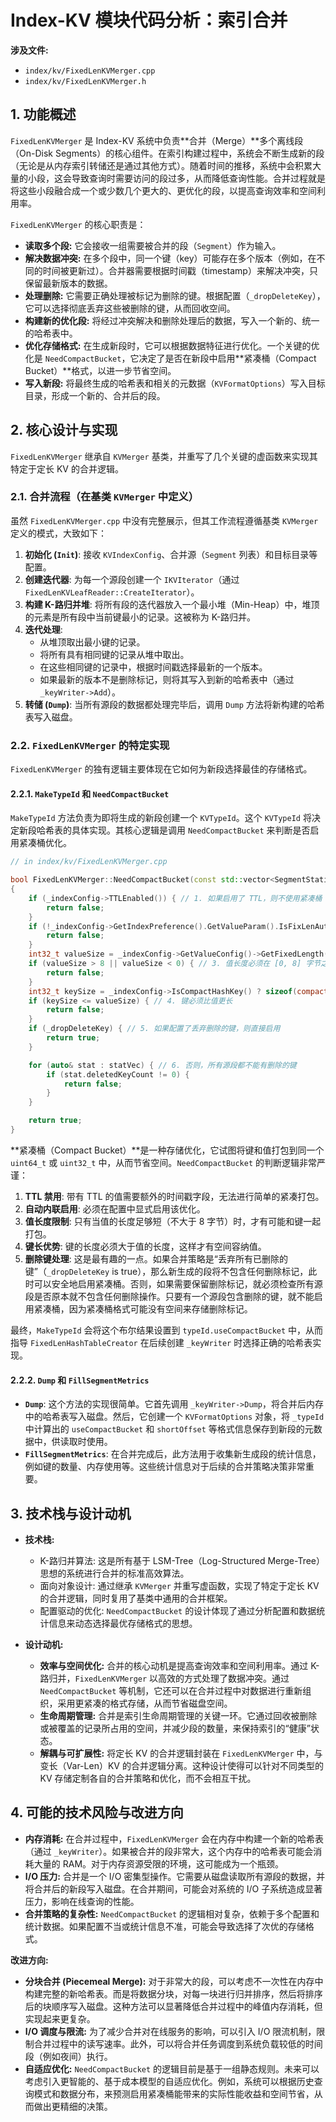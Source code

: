 
# Index-KV 模块代码分析：索引合并

**涉及文件:**
* `index/kv/FixedLenKVMerger.cpp`
* `index/kv/FixedLenKVMerger.h`

## 1. 功能概述

`FixedLenKVMerger` 是 Index-KV 系统中负责**合并（Merge）**多个离线段（On-Disk Segments）的核心组件。在索引构建过程中，系统会不断生成新的段（无论是从内存索引转储还是通过其他方式）。随着时间的推移，系统中会积累大量的小段，这会导致查询时需要访问的段过多，从而降低查询性能。合并过程就是将这些小段融合成一个或少数几个更大的、更优化的段，以提高查询效率和空间利用率。

`FixedLenKVMerger` 的核心职责是：

*   **读取多个段:** 它会接收一组需要被合并的段（`Segment`）作为输入。
*   **解决数据冲突:** 在多个段中，同一个键（key）可能存在多个版本（例如，在不同的时间被更新过）。合并器需要根据时间戳（timestamp）来解决冲突，只保留最新版本的数据。
*   **处理删除:** 它需要正确处理被标记为删除的键。根据配置（`_dropDeleteKey`），它可以选择彻底丢弃这些被删除的键，从而回收空间。
*   **构建新的优化段:** 将经过冲突解决和删除处理后的数据，写入一个新的、统一的哈希表中。
*   **优化存储格式:** 在生成新段时，它可以根据数据特征进行优化。一个关键的优化是 `NeedCompactBucket`，它决定了是否在新段中启用**紧凑桶（Compact Bucket）**格式，以进一步节省空间。
*   **写入新段:** 将最终生成的哈希表和相关的元数据（`KVFormatOptions`）写入目标目录，形成一个新的、合并后的段。

## 2. 核心设计与实现

`FixedLenKVMerger` 继承自 `KVMerger` 基类，并重写了几个关键的虚函数来实现其特定于定长 KV 的合并逻辑。

### 2.1. 合并流程（在基类 `KVMerger` 中定义）

虽然 `FixedLenKVMerger.cpp` 中没有完整展示，但其工作流程遵循基类 `KVMerger` 定义的模式，大致如下：

1.  **初始化 (`Init`)**: 接收 `KVIndexConfig`、合并源（`Segment` 列表）和目标目录等配置。
2.  **创建迭代器**: 为每一个源段创建一个 `IKVIterator`（通过 `FixedLenKVLeafReader::CreateIterator`）。
3.  **构建 K-路归并堆**: 将所有段的迭代器放入一个最小堆（Min-Heap）中，堆顶的元素是所有段中当前键最小的记录。这被称为 K-路归并。
4.  **迭代处理**: 
    *   从堆顶取出最小键的记录。
    *   将所有具有相同键的记录从堆中取出。
    *   在这些相同键的记录中，根据时间戳选择最新的一个版本。
    *   如果最新的版本不是删除标记，则将其写入到新的哈希表中（通过 `_keyWriter->Add`）。
5.  **转储 (`Dump`)**: 当所有源段的数据都处理完毕后，调用 `Dump` 方法将新构建的哈希表写入磁盘。

### 2.2. `FixedLenKVMerger` 的特定实现

`FixedLenKVMerger` 的独有逻辑主要体现在它如何为新段选择最佳的存储格式。

#### 2.2.1. `MakeTypeId` 和 `NeedCompactBucket`

`MakeTypeId` 方法负责为即将生成的新段创建一个 `KVTypeId`。这个 `KVTypeId` 将决定新段哈希表的具体实现。其核心逻辑是调用 `NeedCompactBucket` 来判断是否启用紧凑桶优化。

```cpp
// in index/kv/FixedLenKVMerger.cpp

bool FixedLenKVMerger::NeedCompactBucket(const std::vector<SegmentStatistics>& statVec) const
{
    if (_indexConfig->TTLEnabled()) { // 1. 如果启用了 TTL，则不使用紧凑桶
        return false;
    }
    if (!_indexConfig->GetIndexPreference().GetValueParam().IsFixLenAutoInline()) { // 2. 如果没有启用自动内联，则不使用
        return false;
    }
    int32_t valueSize = _indexConfig->GetValueConfig()->GetFixedLength();
    if (valueSize > 8 || valueSize < 0) { // 3. 值长度必须在 [0, 8] 字节之间
        return false;
    }
    int32_t keySize = _indexConfig->IsCompactHashKey() ? sizeof(compact_keytype_t) : sizeof(keytype_t);
    if (keySize <= valueSize) { // 4. 键必须比值更长
        return false;
    }
    if (_dropDeleteKey) { // 5. 如果配置了丢弃删除的键，则直接启用
        return true;
    }

    for (auto& stat : statVec) { // 6. 否则，所有源段都不能有删除的键
        if (stat.deletedKeyCount != 0) {
            return false;
        }
    }

    return true;
}
```

**紧凑桶（Compact Bucket）**是一种存储优化，它试图将键和值打包到同一个 `uint64_t` 或 `uint32_t` 中，从而节省空间。`NeedCompactBucket` 的判断逻辑非常严谨：

1.  **TTL 禁用**: 带有 TTL 的值需要额外的时间戳字段，无法进行简单的紧凑打包。
2.  **自动内联启用**: 必须在配置中显式启用该优化。
3.  **值长度限制**: 只有当值的长度足够短（不大于 8 字节）时，才有可能和键一起打包。
4.  **键长优势**: 键的长度必须大于值的长度，这样才有空间容纳值。
5.  **删除键处理**: 这是最有趣的一点。如果合并策略是“丢弃所有已删除的键”（`_dropDeleteKey` is true），那么新生成的段将不包含任何删除标记，此时可以安全地启用紧凑桶。否则，如果需要保留删除标记，就必须检查所有源段是否原本就不包含任何删除操作。只要有一个源段包含删除的键，就不能启用紧凑桶，因为紧凑桶格式可能没有空间来存储删除标记。

最终，`MakeTypeId` 会将这个布尔结果设置到 `typeId.useCompactBucket` 中，从而指导 `FixedLenHashTableCreator` 在后续创建 `_keyWriter` 时选择正确的哈希表实现。

#### 2.2.2. `Dump` 和 `FillSegmentMetrics`

*   **`Dump`**: 这个方法的实现很简单。它首先调用 `_keyWriter->Dump`，将合并后内存中的哈希表写入磁盘。然后，它创建一个 `KVFormatOptions` 对象，将 `_typeId` 中计算出的 `useCompactBucket` 和 `shortOffset` 等格式信息保存到新段的元数据中，供读取时使用。
*   **`FillSegmentMetrics`**: 在合并完成后，此方法用于收集新生成段的统计信息，例如键的数量、内存使用等。这些统计信息对于后续的合并策略决策非常重要。

## 3. 技术栈与设计动机

*   **技术栈:**
    *   K-路归并算法: 这是所有基于 LSM-Tree（Log-Structured Merge-Tree）思想的系统进行合并的标准高效算法。
    *   面向对象设计: 通过继承 `KVMerger` 并重写虚函数，实现了特定于定长 KV 的合并逻辑，同时复用了基类中通用的合并框架。
    *   配置驱动的优化: `NeedCompactBucket` 的设计体现了通过分析配置和数据统计信息来动态选择最优存储格式的思想。

*   **设计动机:**
    *   **效率与空间优化:** 合并的核心动机是提高查询效率和空间利用率。通过 K-路归并，`FixedLenKVMerger` 以高效的方式处理了数据冲突。通过 `NeedCompactBucket` 等机制，它还可以在合并过程中对数据进行重新组织，采用更紧凑的格式存储，从而节省磁盘空间。
    *   **生命周期管理:** 合并是索引生命周期管理的关键一环。它通过回收被删除或被覆盖的记录所占用的空间，并减少段的数量，来保持索引的“健康”状态。
    *   **解耦与可扩展性:** 将定长 KV 的合并逻辑封装在 `FixedLenKVMerger` 中，与变长（Var-Len）KV 的合并逻辑分离。这种设计使得可以针对不同类型的 KV 存储定制各自的合并策略和优化，而不会相互干扰。

## 4. 可能的技术风险与改进方向

*   **内存消耗:** 在合并过程中，`FixedLenKVMerger` 会在内存中构建一个新的哈希表（通过 `_keyWriter`）。如果被合并的段非常大，这个内存中的哈希表可能会消耗大量的 RAM。对于内存资源受限的环境，这可能成为一个瓶颈。
*   **I/O 压力:** 合并是一个 I/O 密集型操作。它需要从磁盘读取所有源段的数据，并将合并后的新段写入磁盘。在合并期间，可能会对系统的 I/O 子系统造成显著压力，影响在线查询的性能。
*   **合并策略的复杂性:** `NeedCompactBucket` 的逻辑相对复杂，依赖于多个配置和统计数据。如果配置不当或统计信息不准，可能会导致选择了次优的存储格式。

**改进方向:**

*   **分块合并 (Piecemeal Merge):** 对于非常大的段，可以考虑不一次性在内存中构建完整的新哈希表。而是将数据分块，对每一块进行归并排序，然后将排序后的块顺序写入磁盘。这种方法可以显著降低合并过程中的峰值内存消耗，但实现起来更复杂。
*   **I/O 调度与限流:** 为了减少合并对在线服务的影响，可以引入 I/O 限流机制，限制合并过程中的读写速率。此外，可以将合并任务调度到系统负载较低的时间段（例如夜间）执行。
*   **自适应优化:** `NeedCompactBucket` 的逻辑目前是基于一组静态规则。未来可以考虑引入更智能的、基于成本模型的自适应优化。例如，系统可以根据历史查询模式和数据分布，来预测启用紧凑桶能带来的实际性能收益和空间节省，从而做出更精细的决策。
